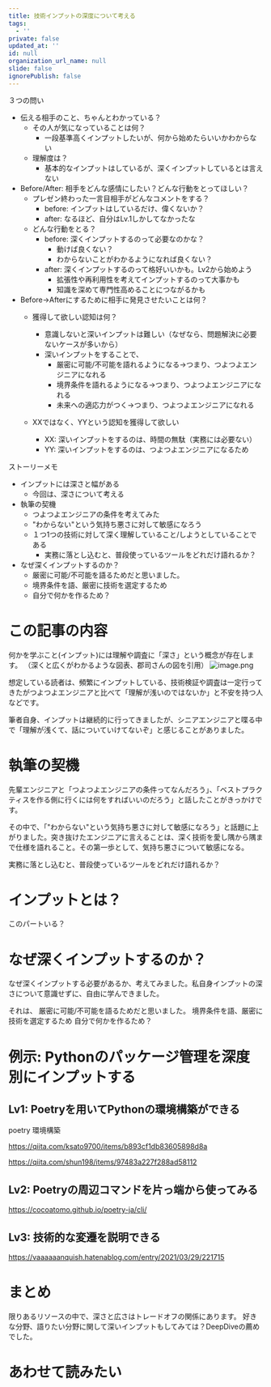 ```yaml
---
title: 技術インプットの深度について考える
tags:
  - ''
private: false
updated_at: ''
id: null
organization_url_name: null
slide: false
ignorePublish: false
---
```


３つの問い
- 伝える相手のこと、ちゃんとわかっている？
  - その人が気になっていることは何？
    - 一段基準高くインプットしたいが、何から始めたらいいかわからない
  - 理解度は？
    - 基本的なインプットはしているが、深くインプットしているとは言えない
- Before/After: 相手をどんな感情にしたい？どんな行動をとってほしい？
  - プレゼン終わった一言目相手がどんなコメントをする？
    - before: インプットはしているだけ、偉くないか？
    - after: なるほど、自分はLv.1しかしてなかったな
  - どんな行動をとる？
    - before: 深くインプットするのって必要なのかな？
      - 動けば良くない？
      - わからないことがわかるようになれば良くない？
    - after: 深くインプットするのって格好いいかも。Lv2から始めよう
      - 拡張性や再利用性を考えてインプットするのって大事かも
      - 知識を深めて専門性高めることにつながるかも
- Before→Afterにするために相手に発見させたいことは何？
  - 獲得して欲しい認知は何？
    - 意識しないと深いインプットは難しい（なぜなら、問題解決に必要ないケースが多いから）
    - 深いインプットをすることで、
      - 厳密に可能/不可能を語れるようになる→つまり、つよつよエンジニアになれる
      - 境界条件を語れるようになる→つまり、つよつよエンジニアになれる
      - 未来への適応力がつく→つまり、つよつよエンジニアになれる

  - XXではなく、YYという認知を獲得して欲しい
    - XX: 深いインプットをするのは、時間の無駄（実務には必要ない）
    - YY: 深いインプットをするのは、つよつよエンジニアになるため

ストーリーメモ
- インプットには深さと幅がある
  - 今回は、深さについて考える
- 執筆の契機
  - つよつよエンジニアの条件を考えてみた
  - "わからない"という気持ち悪さに対して敏感になろう
  - １つ1つの技術に対して深く理解していること/しようとしていることである
    - 実務に落とし込むと、普段使っているツールをどれだけ語れるか？
- なぜ深くインプットするのか？
  - 厳密に可能/不可能を語るためだと思いました。
  - 境界条件を語、厳密に技術を選定するため
  - 自分で何かを作るため？

# この記事の内容
何かを学ぶこと(インプット)には理解や調査に「深さ」という概念が存在します。
（深くと広くがわかるような図表、郡司さんの図を引用）
![image.png](https://qiita-image-store.s3.ap-northeast-1.amazonaws.com/0/2898059/0c6c6d8b-8527-0711-53e9-a0c5163650e1.png)

想定している読者は、頻繁にインプットしている、技術検証や調査は一定行ってきたがつよつよエンジニアと比べて「理解が浅いのではないか」と不安を持つ人などです。

筆者自身、インプットは継続的に行ってきましたが、シニアエンジニアと喋る中で「理解が浅くて、話についていけてないぞ」と感じることがありました。

# 執筆の契機
先輩エンジニアと「つよつよエンジニアの条件ってなんだろう」、「ベストプラクティスを作る側に行くには何をすればいいのだろう」と話したことがきっかけです。

その中で、「"わからない"という気持ち悪さに対して敏感になろう」と話題に上がりました。突き抜けたエンジニアに言えることは、深く技術を愛し隅から隅まで仕様を語れること。その第一歩として、気持ち悪さについて敏感になる。

実務に落とし込むと、普段使っているツールをどれだけ語れるか？

# インプットとは？
このパートいる？

# なぜ深くインプットするのか？
なぜ深くインプットする必要があるか、考えてみました。私自身インプットの深さについて意識せずに、自由に学んできました。

それは、
厳密に可能/不可能を語るためだと思いました。
境界条件を語、厳密に技術を選定するため
自分で何かを作るため？

# 例示: Pythonのパッケージ管理を深度別にインプットする

## Lv1: Poetryを用いてPythonの環境構築ができる
poetry 環境構築

https://qiita.com/ksato9700/items/b893cf1db83605898d8a

https://qiita.com/shun198/items/97483a227f288ad58112

## Lv2: Poetryの周辺コマンドを片っ端から使ってみる
https://cocoatomo.github.io/poetry-ja/cli/

## Lv3: 技術的な変遷を説明できる

https://vaaaaaanquish.hatenablog.com/entry/2021/03/29/221715

# まとめ
限りあるリソースの中で、深さと広さはトレードオフの関係にあります。
好きな分野、語りたい分野に関して深いインプットもしてみては？DeepDiveの薦めでした。

# あわせて読みたい
